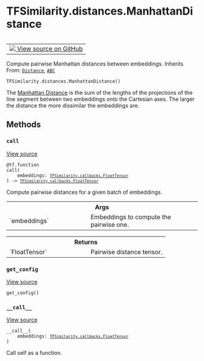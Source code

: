 # TFSimilarity.distances.ManhattanDistance
<!-- Insert buttons and diff -->
<table class="tfo-notebook-buttons tfo-api nocontent" align="left">
<td>
  <a target="_blank" href="https://github.com/tensorflow/similarity/blob/main/tensorflow_similarity/distances.py#L174-L199">
    <img src="https://www.tensorflow.org/images/GitHub-Mark-32px.png" />
    View source on GitHub
  </a>
</td>
</table>

Compute pairwise Manhattan distances between embeddings.
Inherits From: [`Distance`](../../TFSimilarity/distances/Distance.md), [`ABC`](../../TFSimilarity/distances/ABC.md)
<pre class="devsite-click-to-copy prettyprint lang-py tfo-signature-link">
<code>TFSimilarity.distances.ManhattanDistance()
</code></pre>

<!-- Placeholder for "Used in" -->
The [Manhattan Distance](https://en.wikipedia.org/wiki/Euclidean_distance)
is the sum of the lengths of the projections of the line segment between
two embeddings onto the Cartesian axes. The larger the distance the more
dissimilar the embeddings are.
## Methods
<h3 id="call"><code>call</code></h3>
<a target="_blank" href="https://github.com/tensorflow/similarity/blob/main/tensorflow_similarity/distances.py#L186-L199">View source</a>
<pre class="devsite-click-to-copy prettyprint lang-py tfo-signature-link">
<code>@tf.function</code>
<code>call(
    embeddings: <a href="../../TFSimilarity/callbacks/FloatTensor.md"><code>TFSimilarity.callbacks.FloatTensor</code></a>
) -> <a href="../../TFSimilarity/callbacks/FloatTensor.md"><code>TFSimilarity.callbacks.FloatTensor</code></a>
</code></pre>
Compute pairwise distances for a given batch of embeddings.

<!-- Tabular view -->
 <table class="responsive fixed orange">
<colgroup><col width="214px"><col></colgroup>
<tr><th colspan="2">Args</th></tr>
<tr>
<td>
`embeddings`
</td>
<td>
Embeddings to compute the pairwise one.
</td>
</tr>
</table>

<!-- Tabular view -->
 <table class="responsive fixed orange">
<colgroup><col width="214px"><col></colgroup>
<tr><th colspan="2">Returns</th></tr>
<tr>
<td>
`FloatTensor`
</td>
<td>
Pairwise distance tensor.
</td>
</tr>
</table>

<h3 id="get_config"><code>get_config</code></h3>
<a target="_blank" href="https://github.com/tensorflow/similarity/blob/main/tensorflow_similarity/distances.py#L34-L35">View source</a>
<pre class="devsite-click-to-copy prettyprint lang-py tfo-signature-link">
<code>get_config()
</code></pre>


<h3 id="__call__"><code>__call__</code></h3>
<a target="_blank" href="https://github.com/tensorflow/similarity/blob/main/tensorflow_similarity/distances.py#L28-L29">View source</a>
<pre class="devsite-click-to-copy prettyprint lang-py tfo-signature-link">
<code>__call__(
    embeddings: <a href="../../TFSimilarity/callbacks/FloatTensor.md"><code>TFSimilarity.callbacks.FloatTensor</code></a>
)
</code></pre>
Call self as a function.


